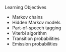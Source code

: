 Learning Objectives
* Markov chains
* Hidden Markov models
* Part-of-speech tagging
* Viterbi algorithm
* Transition probabilities
* Emission probabilities

